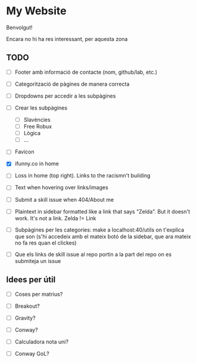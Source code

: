 # My Website

Benvolgut!

Encara no hi ha res interessant, per aquesta zona


## TODO
- [ ] Footer amb informació de contacte (nom, github/lab, etc.)
- [ ] Categorització de pàgines de manera correcta
- [ ] Dropdowns per accedir a les subpàgines
- [ ] Crear les subpàgines
    - [ ] Slavències
    - [ ] Free Robux
    - [ ] Lògica
    - [ ] ...
- [ ] Favicon
- [X] ifunny.co in home
- [ ] Loss in home (top right). Links to the racismn't building
- [ ] Text when hovering over links/images
- [ ] Submit a skill issue when 404/About me
- [ ] Plaintext in sidebar formatted like a link that says "Zelda". But it doesn't work. It's not a link. Zelda != Link
- [ ] Subpàgines per les categories: make a localhost:40/utils on t'explica que son (s'hi accedeix amb el mateix botó de la sidebar, que ara mateix no fa res quan el clickes)
- [ ] Que els links de skill issue al repo portin a la part del repo on es submiteja un issue


## Idees per útil
- [ ] Coses per matrius?
- [ ] Breakout?
- [ ] Gravity?
- [ ] Conway?
- [ ] Calculadora nota uni?
- [ ] Conway GoL?

